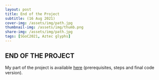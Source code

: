 ```yaml
---
layout: post
title: End of the Project
subtitle: (16 Aug 2021)
cover-img: /assets/img/path.jpg
thumbnail-img: /assets/img/thumb.png
share-img: /assets/img/path.jpg
tags: [SGoC2021, Aztec glyphs]
---
```


## END OF THE PROJECT

My part of the project is available [here](https://github.com/lisardop/GSoC2021) (prerequisites, steps and final code version).

